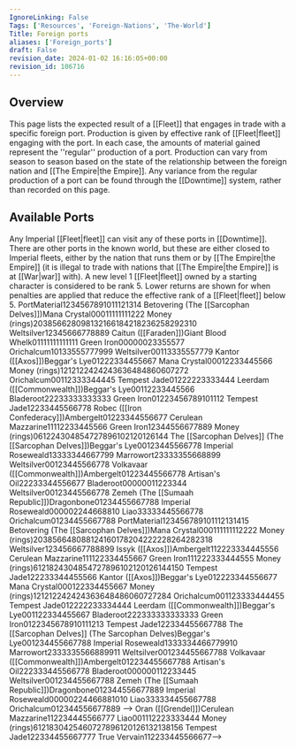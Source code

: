 ```yaml
---
IgnoreLinking: False
Tags: ['Resources', 'Foreign-Nations', 'The-World']
Title: Foreign ports
aliases: ['Foreign_ports']
draft: False
revision_date: 2024-01-02 16:16:05+00:00
revision_id: 106716
---
```


## Overview
This page lists the expected result of a [[Fleet]] that engages in trade with a specific foreign port. Production is given by effective rank of [[Fleet|fleet]] engaging with the port. In each case, the amounts of material gained represent the ''regular'' production of a port. Production can vary from season to season based on the state of the relationship between the foreign nation and [[The Empire|the Empire]]. Any variance from the regular production of a port can be found through the [[Downtime]] system, rather than recorded on this page. 
## Available Ports
Any Imperial [[Fleet|fleet]] can visit any of these ports in [[Downtime]]. There are other ports in the known world, but these are either closed to Imperial fleets, either by the nation that runs them or by [[The Empire|the Empire]] (it is illegal to trade with nations that [[The Empire|the Empire]] is at [[War|war]] with).
A new level 1 [[Fleet|fleet]] owned by a starting character is considered to be rank 5. Lower returns are shown for when penalties are applied that reduce the effective rank of a [[Fleet|fleet]] below 5.
PortMaterial1234567891011121314
Betovering (The [[Sarcophan Delves]])Mana Crystal00011111111222
Money (rings)203856628098132166184218236258292310
Weltsilver12345666778889
Caitun ([[Faraden]])Giant Blood Whelk01111111111111
Green Iron00000023355577
Orichalcum10133555777999
Weltsilver00113335557779
Kantor ([[Axos]])Beggar's Lye01222334455667
Mana Crystal00012233445566
Money (rings)1212122424243636484860607272
Orichalcum00112333344445
Tempest Jade01222223333444
Leerdam ([[Commonwealth]])Beggar's Lye00112233445566
Bladeroot22233333333333
Green Iron01223456789101112
Tempest Jade12233445566778
Robec ([[Iron Confederacy]])Ambergelt01223344556677
Cerulean Mazzarine11112233445566
Green Iron12344556677889
Money (rings)061224304854727896102120126144
The [[Sarcophan Delves]] (The [[Sarcophan Delves]])Beggar's Lye00123445566778
Imperial Roseweald13333344667799
Marrowort23333355668899
Weltsilver00123445566778
Volkavaar ([[Commonwealth]])Ambergelt01223445566778
Artisan's Oil22233344556677
Bladeroot00000011223344
Weltsilver00123445566778
Zemeh (The [[Sumaah Republic]])Dragonbone01234455667788
Imperial Roseweald000002244668810
Liao33333445566778
Orichalcum01234455667788
PortMaterial123456789101112131415
Betovering (The [[Sarcophan Delves]])Mana Crystal000111111112222
Money (rings)203856648088124160178204222228264282318
Weltsilver123456667788899
Issyk ([[Axos]])Ambergelt112223334445556
Cerulean Mazzarine111122334455667
Green Iron111222333444555
Money (rings)6121824304854727896102120126144150
Tempest Jade122233344455566
Kantor ([[Axos]])Beggar's Lye012223344556677
Mana Crystal000122334455667
Money (rings)121212242424363648486060727284
Orichalcum001123333444455
Tempest Jade012222233334444
Leerdam ([[Commonwealth]])Beggar's Lye001122334455667
Bladeroot222333333333333
Green Iron0122345678910111213
Tempest Jade122334455667788
The [[Sarcophan Delves]] (The Sarcophan Delves)Beggar's Lye001234455667788
Imperial Roseweald1333334466779910
Marrowort2333335566889911
Weltsilver001234455667788
Volkavaar ([[Commonwealth]])Ambergelt012234455667788
Artisan's Oil222333445566778
Bladeroot000000112233445
Weltsilver001234455667788
Zemeh (The [[Sumaah Republic]])Dragonbone012344556677889
Imperial Roseweald00000224466881010
Liao333334455667788
Orichalcum012344556677889
-->
Oran ([[Grendel]])Cerulean Mazzarine112234445566777
Liao001112223333444
Money (rings)6121830425460727896120126132138156
Tempest Jade122334455667777
True Vervain112233445566677-->